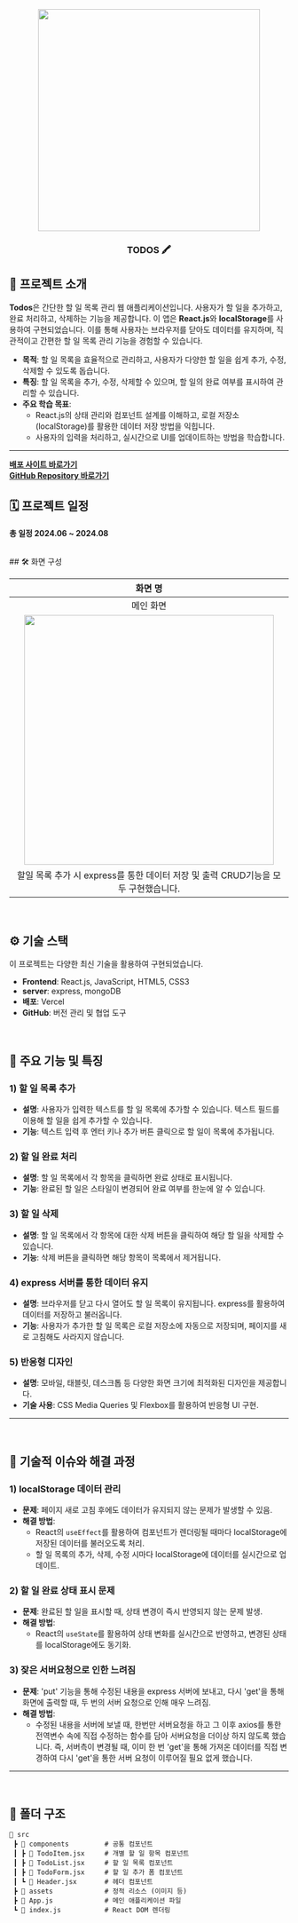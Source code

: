<div align="center">

<!-- logo -->
<img src="(https://github.com/minhyun-k/todos/blob/main/public/todo_thumb.jpg)" width="400" height="400"/>

### TODOS 🖍️

</div> 

## 📝 프로젝트 소개


**Todos**은 간단한 할 일 목록 관리 웹 애플리케이션입니다. 사용자가 할 일을 추가하고, 완료 처리하고, 삭제하는 기능을 제공합니다. 이 앱은 **React.js**와 **localStorage**를 사용하여 구현되었습니다. 이를 통해 사용자는 브라우저를 닫아도 데이터를 유지하며, 직관적이고 간편한 할 일 목록 관리 기능을 경험할 수 있습니다.

- **목적**: 할 일 목록을 효율적으로 관리하고, 사용자가 다양한 할 일을 쉽게 추가, 수정, 삭제할 수 있도록 돕습니다.
- **특징**: 할 일 목록을 추가, 수정, 삭제할 수 있으며, 할 일의 완료 여부를 표시하여 관리할 수 있습니다.
- **주요 학습 목표**: 
  - React.js의 상태 관리와 컴포넌트 설계를 이해하고, 로컬 저장소(localStorage)를 활용한 데이터 저장 방법을 익힙니다.
  - 사용자의 입력을 처리하고, 실시간으로 UI를 업데이트하는 방법을 학습합니다.

---

[**배포 사이트 바로가기**](https://todos-drab-delta.vercel.app/)  
[**GitHub Repository 바로가기**](https://github.com/minhyun-k/todos.git)
<br />

## 🗓 프로젝트 일정
**총 일정 2024.06 ~ 2024.08**



<br />
## 🛠 화면 구성

|화면 명|
|:---:|
|메인 화면|
|<img src="[https://github.com/minhyun-k/Book-IEUM/blob/main/public/loading.gif](https://github.com/minhyun-k/todos/blob/main/public/todos.gif)" width="450"/>|
|할일 목록 추가 시 express를 통한 데이터 저장 및 출력 CRUD기능을 모두 구현했습니다.|
<br />

## ⚙ 기술 스택

이 프로젝트는 다양한 최신 기술을 활용하여 구현되었습니다.


- **Frontend**: React.js, JavaScript, HTML5, CSS3  
- **server**: express, mongoDB  
- **배포**: Vercel  
- **GitHub**: 버전 관리 및 협업 도구

<br />

## :wrench: 주요 기능 및 특징

### 1) **할 일 목록 추가**
- **설명**: 사용자가 입력한 텍스트를 할 일 목록에 추가할 수 있습니다. 텍스트 필드를 이용해 할 일을 쉽게 추가할 수 있습니다.
- **기능**: 텍스트 입력 후 엔터 키나 추가 버튼 클릭으로 할 일이 목록에 추가됩니다.

### 2) **할 일 완료 처리**
- **설명**: 할 일 목록에서 각 항목을 클릭하면 완료 상태로 표시됩니다.
- **기능**: 완료된 할 일은 스타일이 변경되어 완료 여부를 한눈에 알 수 있습니다.

### 3) **할 일 삭제**
- **설명**: 할 일 목록에서 각 항목에 대한 삭제 버튼을 클릭하여 해당 할 일을 삭제할 수 있습니다.
- **기능**: 삭제 버튼을 클릭하면 해당 항목이 목록에서 제거됩니다.

### 4) **express 서버를 통한 데이터 유지**
- **설명**: 브라우저를 닫고 다시 열어도 할 일 목록이 유지됩니다. express를 활용하여 데이터를 저장하고 불러옵니다.
- **기능**: 사용자가 추가한 할 일 목록은 로컬 저장소에 자동으로 저장되며, 페이지를 새로 고침해도 사라지지 않습니다.

### 5) **반응형 디자인**
- **설명**: 모바일, 태블릿, 데스크톱 등 다양한 화면 크기에 최적화된 디자인을 제공합니다.
- **기술 사용**: CSS Media Queries 및 Flexbox를 활용하여 반응형 UI 구현.

---
<br />

## 🤔 기술적 이슈와 해결 과정

### 1) **localStorage 데이터 관리**
- **문제**: 페이지 새로 고침 후에도 데이터가 유지되지 않는 문제가 발생할 수 있음.
- **해결 방법**: 
  - React의 `useEffect`를 활용하여 컴포넌트가 렌더링될 때마다 localStorage에 저장된 데이터를 불러오도록 처리.
  - 할 일 목록의 추가, 삭제, 수정 시마다 localStorage에 데이터를 실시간으로 업데이트.

### 2) **할 일 완료 상태 표시 문제**
- **문제**: 완료된 할 일을 표시할 때, 상태 변경이 즉시 반영되지 않는 문제 발생.
- **해결 방법**: 
  - React의 `useState`를 활용하여 상태 변화를 실시간으로 반영하고, 변경된 상태를 localStorage에도 동기화.

### 3) **잦은 서버요청으로 인한 느려짐**
- **문제**: 'put' 기능을 통해 수정된 내용을 express 서버에 보내고, 다시 'get'을 통해 화면에 출력할 때, 두 번의 서버 요청으로 인해 매우 느려짐.
- **해결 방법**:
  - 수정된 내용을 서버에 보낼 때, 한번만 서버요청을 하고 그 이후 axios를 통한 전역변수 속에 직접 수정하는 함수를 담아 서버요청을 더이상 하지 않도록 했습니다. 즉, 서버측이 변경될 때, 이미 한 번 'get'을 통해 가져온 데이터를 직접 변경하여 다시 'get'을 통한 서버 요청이 이루어질 필요 없게 했습니다.


---

<br />

##  :file_folder: 폴더 구조
```plaintext
📂 src
 ┣ 📂 components         # 공통 컴포넌트
 ┃ ┣ 📜 TodoItem.jsx     # 개별 할 일 항목 컴포넌트
 ┃ ┣ 📜 TodoList.jsx     # 할 일 목록 컴포넌트
 ┃ ┣ 📜 TodoForm.jsx     # 할 일 추가 폼 컴포넌트
 ┃ ┗ 📜 Header.jsx       # 헤더 컴포넌트
 ┣ 📂 assets             # 정적 리소스 (이미지 등)
 ┣ 📜 App.js             # 메인 애플리케이션 파일
 ┗ 📜 index.js           # React DOM 렌더링
